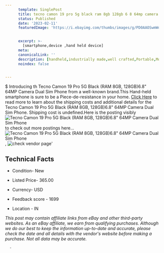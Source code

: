```yaml
---
      template: SinglePost
      title: tecno camon 19 pro 5g black ram 8gb 128gb 6 8 64mp camera dual sim phone
      status: Published
      date: '2023-02-11'
      featuredImage: 'https://i.ebayimg.com/thumbs/images/g/PD0AAOSwmWdjDyXh/s-l225.jpg'
       

      excerpt: >-
        [smartphone,device ,hand held device]
      meta:
      canonicalLink: ''
      description: [handheld,industrially made,well crafted,Portable,Mobile,Compact,Convenient,Lightweight,Maneuverable,Man-portable,Miniature,Carriable,Hand-held,Light,Holdable,Transportable,Mobile device,Pocket-sized,On-the-go,Wireless,Cordless,Compact size,Convenient size, smartphone,device ,hand held device]
      noindex: false
      

---
```

$
      Introducing th Tecno Camon 19 Pro 5G Black (RAM 8GB, 128GB)6.8" 64MP Camera Dual Sim  Phone from a well-known brand.This Hand-held smartphone is sure to be a Piece-de-resistance in your home. [Click Here](https://www.ebay.com/itm/175400672711?hash=item28d6b1ddc7%3Ag%3APD0AAOSwmWdjDyXh&mkevt=1&mkcid=1&mkrid=711-53200-19255-0&campid=%253CePNCampaignId%253E&customid=%253CreferenceId%253E&toolid=10049) to read more to learn about the shipping costs and additional details for the Tecno Camon 19 Pro 5G Black (RAM 8GB, 128GB)6.8" 64MP Camera Dual Sim  Phone. Shipping cost is undefined.Here is the posting visibly ![Tecno Camon 19 Pro 5G Black (RAM 8GB, 128GB)6.8" 64MP Camera Dual Sim  Phone](https://i.ebayimg.com/thumbs/images/g/PD0AAOSwmWdjDyXh/s-l225.jpg) to check out more postings here... ![Tecno Camon 19 Pro 5G Black (RAM 8GB, 128GB)6.8" 64MP Camera Dual Sim  Phone](https://i.ebayimg.com/images/g/PD0AAOSwmWdjDyXh/s-l1600.jpg), ![check vendor page](https://origin-galleryplus.ebayimg.com/ws/web/175400672711_2_0_1/225x225.jpg,https://origin-galleryplus.ebayimg.com/ws/web/175400672711_3_0_1/225x225.jpg,https://origin-galleryplus.ebayimg.com/ws/web/175400672711_4_0_1/225x225.jpg,https://origin-galleryplus.ebayimg.com/ws/web/175400672711_5_0_1/225x225.jpg,https://origin-galleryplus.ebayimg.com/ws/web/175400672711_6_0_1/225x225.jpg,https://origin-galleryplus.ebayimg.com/ws/web/175400672711_7_0_1/225x225.jpg,https://origin-galleryplus.ebayimg.com/ws/web/175400672711_8_0_1/225x225.jpg,https://origin-galleryplus.ebayimg.com/ws/web/175400672711_9_0_1/225x225.jpg,https://origin-galleryplus.ebayimg.com/ws/web/175400672711_10_0_1/225x225.jpg)'

      

 ## Technical Facts 



     
      

 - Condition- New 


      

 - Listed Price- 365.00 


      

 - Currency- USD 


      

 - Feedback score - 1699 


      

 - Location - IN 


      
      

 *_This post may contain affiliate links from eBay and other third-party websites. As an eBay affiliate, we earn from qualifying purchases. Although we do our best to keep the information up-to-date and accurate, please check the date and all details with the vendor's website before making a purchase. Not all data may be accurate._*




      -
